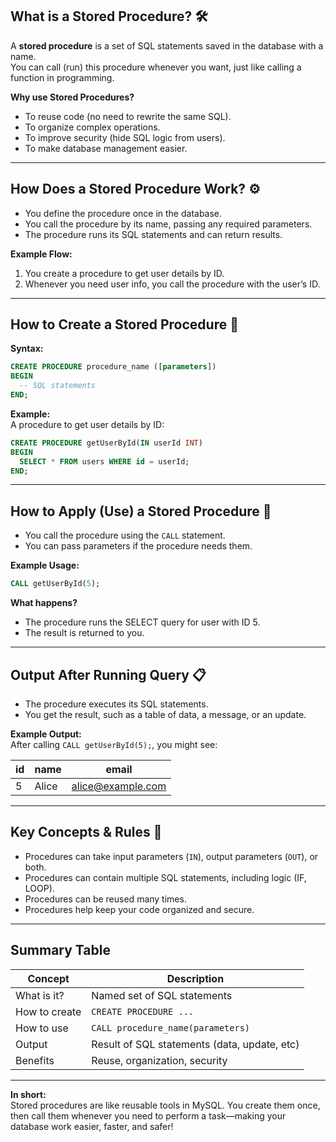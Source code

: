 
## What is a Stored Procedure? 🛠️

A **stored procedure** is a set of SQL statements saved in the database with a name.  
You can call (run) this procedure whenever you want, just like calling a function in programming.

**Why use Stored Procedures?**
- To reuse code (no need to rewrite the same SQL).
- To organize complex operations.
- To improve security (hide SQL logic from users).
- To make database management easier.

---

## How Does a Stored Procedure Work? ⚙️

- You define the procedure once in the database.
- You call the procedure by its name, passing any required parameters.
- The procedure runs its SQL statements and can return results.

**Example Flow:**  
1. You create a procedure to get user details by ID.
2. Whenever you need user info, you call the procedure with the user’s ID.

---

## How to Create a Stored Procedure 📝

**Syntax:**
````sql
CREATE PROCEDURE procedure_name ([parameters])
BEGIN
  -- SQL statements
END;
````

**Example:**  
A procedure to get user details by ID:

````sql
CREATE PROCEDURE getUserById(IN userId INT)
BEGIN
  SELECT * FROM users WHERE id = userId;
END;
````

---

## How to Apply (Use) a Stored Procedure 🚦

- You call the procedure using the `CALL` statement.
- You can pass parameters if the procedure needs them.

**Example Usage:**  
````sql
CALL getUserById(5);
````

**What happens?**  
- The procedure runs the SELECT query for user with ID 5.
- The result is returned to you.

---

## Output After Running Query 📋

- The procedure executes its SQL statements.
- You get the result, such as a table of data, a message, or an update.

**Example Output:**  
After calling `CALL getUserById(5);`, you might see:

| id | name  | email             |
|----|-------|-------------------|
| 5  | Alice | alice@example.com |

---

## Key Concepts & Rules 🧠

- Procedures can take input parameters (`IN`), output parameters (`OUT`), or both.
- Procedures can contain multiple SQL statements, including logic (IF, LOOP).
- Procedures can be reused many times.
- Procedures help keep your code organized and secure.

---

## Summary Table

| Concept         | Description                                  |
|-----------------|----------------------------------------------|
| What is it?     | Named set of SQL statements                  |
| How to create   | `CREATE PROCEDURE ...`                       |
| How to use      | `CALL procedure_name(parameters)`            |
| Output          | Result of SQL statements (data, update, etc) |
| Benefits        | Reuse, organization, security                |

---

**In short:**  
Stored procedures are like reusable tools in MySQL. You create them once, then call them whenever you need to perform a task—making your database work easier, faster, and safer!

